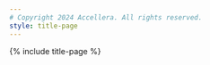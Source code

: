 ```yaml
---
# Copyright 2024 Accellera. All rights reserved.
style: title-page
---
```


{% include title-page %}

